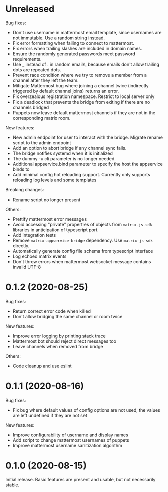 # Unreleased

Bug fixes:

- Don't use username in mattermost email template, since usernames are not
  immutable. Use a random string instead.
- Fix error formatting when failing to connect to mattermost.
- Fix errors when trailing slashes are included in domain names.
- Ensure the randomly generated passwords meet password requirements.
- Use \_ instead of . in random emails, because emails don't allow trailing dots
  are repeated dots.
- Prevent race condition where we try to remove a member from a channel after
  they left the team.
- Mitigate Mattermost bug where joining a channel twice (indirectly triggered
  by default channel joins) returns an error.
- Fix overzealous registration namespace. Restrict to local server only
- Fix a deadlock that prevents the bridge from exiting if there are no channels
  bridged
- Puppets now leave default mattermost channels if they are not in the
  corresponding matrix room.

New features:

- New admin endpoint for user to interact with the bridge. Migrate rename
  script to the admin endpoint
- Add an option to abort bridge if any channel sync fails.
- The bridge notifies systemd when it is initialized
- The dummy -u cli parameter is no longer needed.
- Additional appservice.bind parameter to specify the host the appservice
  binds to
- Add minimal config hot reloading support. Currently only supports reloading
  log levels and some templates

Breaking changes:

- Rename script no longer present

Others:

- Prettify mattermost error messages
- Avoid accessing "private" properties of objects from `matrix-js-sdk`
  libraries in anticipation of typescript port.
- Add integration tests
- Remove `matrix-appservice-bridge` dependency. Use `matrix-js-sdk` directly.
- Automatically generate config file schema from typescript interface
- Log echoed matrix events
- Don't throw errors when mattermost websocket message contains invalid UTF-8

# 0.1.2 (2020-08-25)

Bug fixes:

- Return correct error code when killed
- Don't allow bridging the same channel or room twice

New features:

- Improve error logging by printing stack trace
- Mattermost bot should reject direct messages too
- Leave channels when removed from bridge

Others:

- Code cleanup and use eslint

# 0.1.1 (2020-08-16)

Bug fixes:

- Fix bug where default values of config options are not used; the values are
  left undefined if they are not set

New features:

- Improve configurability of username and display names
- Add script to change mattermost usernames of puppets
- Improve mattermost username sanitization algorithm

# 0.1.0 (2020-08-15)

Initial release. Basic features are present and usable, but not necessarily
stable.
